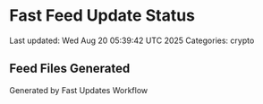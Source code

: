 # Fast Feed Update Status
Last updated: Wed Aug 20 05:39:42 UTC 2025
Categories: crypto

## Feed Files Generated

Generated by Fast Updates Workflow
